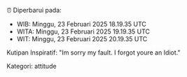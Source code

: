 ⏰ Diperbarui pada:
- WIB: Minggu, 23 Februari 2025 18.19.35 UTC
- WITA: Minggu, 23 Februari 2025 19.19.35 UTC
- WIT: Minggu, 23 Februari 2025 20.19.35 UTC

Kutipan Inspiratif:
"Im sorry my fault. I forgot youre an Idiot."


Kategori: attitude

